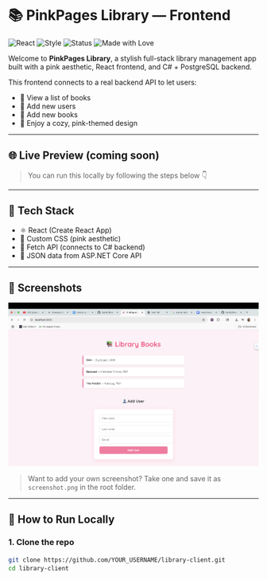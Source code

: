 # 📚 PinkPages Library — Frontend

![React](https://img.shields.io/badge/Frontend-React-61DAFB?logo=react)
![Style](https://img.shields.io/badge/Design-Pink%20Theme-ff75a0)
![Status](https://img.shields.io/badge/Status-Live-green)
![Made with Love](https://img.shields.io/badge/Built%20by-Zarifa💖-ffb6c1)


Welcome to **PinkPages Library**, a stylish full-stack library management app built with a pink aesthetic, React frontend, and C# + PostgreSQL backend.

This frontend connects to a real backend API to let users:
- 📖 View a list of books
- 👤 Add new users
- 📘 Add new books
- 💅 Enjoy a cozy, pink-themed design

---

## 🌐 Live Preview (coming soon)

> You can run this locally by following the steps below 👇

---

## 🧰 Tech Stack

- ⚛️ React (Create React App)
- 🎨 Custom CSS (pink aesthetic)
- 🔄 Fetch API (connects to C# backend)
- 🧠 JSON data from ASP.NET Core API

---

## 📸 Screenshots

<img src="./screenshot.png" alt="App Screenshot" width="600"/>

> Want to add your own screenshot? Take one and save it as `screenshot.png` in the root folder.

---

## 🚀 How to Run Locally

### 1. Clone the repo

```bash
git clone https://github.com/YOUR_USERNAME/library-client.git
cd library-client
